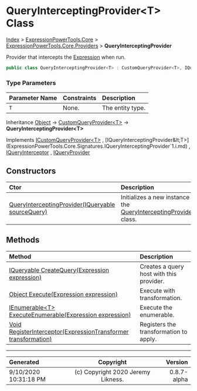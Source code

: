 ﻿# QueryInterceptingProvider&lt;T> Class

[Index](../index.md) > [ExpressionPowerTools.Core](ExpressionPowerTools.Core.a.md) > [ExpressionPowerTools.Core.Providers](ExpressionPowerTools.Core.Providers.n.md) > **QueryInterceptingProvider<T>**

Provider that intercepts the [Expression](https://docs.microsoft.com/dotnet/api/system.linq.expressions.expression) when run.

```csharp
public class QueryInterceptingProvider<T> : CustomQueryProvider<T>, IQueryInterceptingProvider<T>
```

### Type Parameters

| Parameter Name | Constraints | Description |
| :-- | :-- | :-- |
| `T` | None. | The entity type. |

Inheritance [Object](https://docs.microsoft.com/dotnet/api/system.object) → [CustomQueryProvider&lt;T>](ExpressionPowerTools.Core.Providers.CustomQueryProvider`1.cs.md) → **QueryInterceptingProvider&lt;T>**

Implements  [ICustomQueryProvider&lt;T>](ExpressionPowerTools.Core.Signatures.ICustomQueryProvider`1.i.md) ,  [IQueryInterceptingProvider&lt;T>](ExpressionPowerTools.Core.Signatures.IQueryInterceptingProvider`1.i.md) ,  [IQueryInterceptor](ExpressionPowerTools.Core.Signatures.IQueryInterceptor.i.md) ,  [IQueryProvider](https://docs.microsoft.com/dotnet/api/system.linq.iqueryprovider) 

## Constructors

| Ctor | Description |
| :-- | :-- |
| [QueryInterceptingProvider(IQueryable sourceQuery)](ExpressionPowerTools.Core.Providers.QueryInterceptingProvider`1.ctor.md#queryinterceptingprovideriqueryable-sourcequery) | Initializes a new instance of the [QueryInterceptingProvider&lt;T>](ExpressionPowerTools.Core.Providers.QueryInterceptingProvider`1.cs.md) class. |
## Methods

| Method | Description |
| :-- | :-- |
| [IQueryable CreateQuery(Expression expression)](ExpressionPowerTools.Core.Providers.QueryInterceptingProvider`1.CreateQuery.m.md) | Creates a query host with this provider. |
| [Object Execute(Expression expression)](ExpressionPowerTools.Core.Providers.QueryInterceptingProvider`1.Execute.m.md) | Execute with transformation. |
| [IEnumerable&lt;T> ExecuteEnumerable(Expression expression)](ExpressionPowerTools.Core.Providers.QueryInterceptingProvider`1.ExecuteEnumerable.m.md) | Execute the enumerable. |
| [Void RegisterInterceptor(ExpressionTransformer transformation)](ExpressionPowerTools.Core.Providers.QueryInterceptingProvider`1.RegisterInterceptor.m.md) | Registers the transformation to apply. |

---

| Generated | Copyright | Version |
| :-- | :-: | --: |
| 9/10/2020 10:31:18 PM | (c) Copyright 2020 Jeremy Likness. | 0.8.7-alpha |
